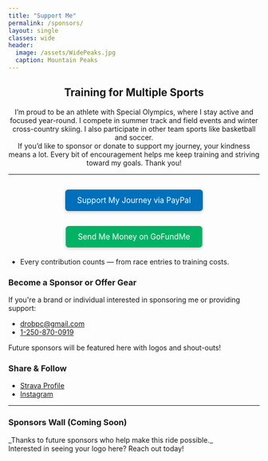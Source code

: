 ```yaml
---
title: "Support Me"
permalink: /sponsors/
layout: single
classes: wide
header:
  image: /assets/WidePeaks.jpg
  caption: Mountain Peaks
---
```

<div style="text-align: center; margin-top: 1rem;">
  <h2>Training for Multiple Sports</h2>
  <p>
    I’m proud to be an athlete with Special Olympics, where I stay active and focused year-round. I compete in summer track and field events and winter cross-country skiing. I also participate in other team sports like basketball and soccer.  
    <br>
    If you’d like to sponsor or donate to support my journey, your kindness means a lot. Every bit of encouragement helps me keep training and striving toward my goals. Thank you!
  </p>
</div>

<hr />
<div style="text-align: center; margin: 30px 0;">
  <a href="https://paypal.me/danielanthonyrozek" target="_blank"
     style="background-color: #0070ba; color: white; padding: 12px 24px;
            text-decoration: none; border-radius: 6px;
            font-size: 1.1em; display: inline-block; box-shadow: 0 2px 6px rgba(0,0,0,0.2);">
    Support My Journey via PayPal
  </a>
</div>
<div style="text-align: center; margin: 20px 0;">
  <a href="https://gofund.me/e5dc1894" target="_blank"
     style="background-color: #00b264; color: white; padding: 12px 24px;
            text-decoration: none; border-radius: 6px;
            font-size: 1.1em; display: inline-block; box-shadow: 0 2px 6px rgba(0,0,0,0.2);">
    Send Me Money on GoFundMe
  </a>
</div>
<ul>
  <li>Every contribution counts — from race entries to training costs.</li>
</ul>

<h3>Become a Sponsor or Offer Gear</h3>
<p>If you're a brand or individual interested in sponsoring me or providing support:</p>
<ul>
  <li><a href="mailto:drobpc@gmail.com">drobpc@gmail.com</a></li>
  <li><a href="tel:+12508700919">1-250-870-0919</a></li>
</ul>
<p>Future sponsors will be featured here with logos and shout-outs!</p>

<h3>Share & Follow</h3>
<ul>
  <li><a href="https://www.strava.com/athletes/danielrozek" target="_blank">Strava Profile</a></li>
  <li><a href="https://www.instagram.com/captain_garneto/" target="_blank">Instagram</a></li>
</ul>

<hr />

<h3>Sponsors Wall (Coming Soon)</h3>
<p>_Thanks to future sponsors who help make this ride possible._<br>
Interested in seeing your logo here? Reach out today!</p>
